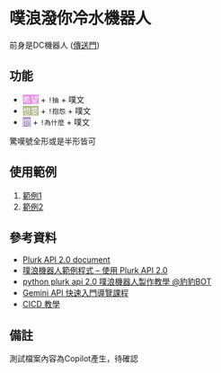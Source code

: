 # 噗浪潑你冷水機器人

前身是DC機器人 ([傳送門](https://github.com/kinako890419/discord_chatbot))

## 功能

- <span style="background-color:#E28EE1"><font color="#FFFFFF">希望</font></span> + `!抽` + 噗文
- <span style="background-color:#A9B683"><font color="#FFFFFF">想要</font></span> + `!抱怨` + 噗文
- <span style="background-color:#A48AC0"><font color="#FFFFFF">問</font></span> + `!為什麼` + 噗文

驚嘆號全形或是半形皆可

## 使用範例

1. [範例1](https://www.plurk.com/p/3gti13irvn)
2. [範例2](https://www.plurk.com/p/3gthw5n2sv)


## 參考資料

- [Plurk API 2.0 document](https://www.plurk.com/API)
- [噗浪機器人範例程式 – 使用 Plurk API 2.0](https://dada.tw/blog/2011/10/28/426/)
- [python plurk api 2.0 噗浪機器人製作教學 @豹豹BOT](https://hackmd.io/@SealSeal/Byr7M2abt)
- [Gemini API 快速入門導覽課程](https://ai.google.dev/gemini-api/docs/quickstart?hl=zh-tw&lang=python)
- [CICD 教學](https://medium.com/@nomannayeem/complete-ci-cd-with-github-actions-and-aws-for-python-developers-a-step-by-step-guide-92807f6167ee)

## 備註

測試檔案內容為Copilot產生，待確認